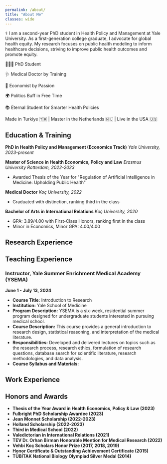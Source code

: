 ```yaml
---
permalink: /about/
title: "About Me"
classes: wide
---
```


⚕️ I am a second-year PhD student in Health Policy and Management at Yale University. As a first-generation college graduate, I advocate for global health equity. My research focuses on public health modeling to inform healthcare decisions, striving to improve public health outcomes and promote equity.

👨🏻‍💻 PhD Student

🩺 Medical Doctor by Training

🧮 Economist by Passion

🌍 Politics Buff in Free Time

📚 Eternal Student for Smarter Health Policies

Made in Turkiye 🇹🇷 | Master in the Netherlands 🇳🇱 | Live in the USA 🇺🇸


## Education & Training

**PhD in Health Policy and Management (Economics Track)**
*Yale University, 2023-present*

**Master of Science in Health Economics, Policy and Law**
*Erasmus University Rotterdam, 2022-2023*
- Awarded Thesis of the Year for "Regulation of Artificial Intelligence in Medicine: Upholding Public Health"

**Medical Doctor**
*Koç University, 2022*
- Graduated with distinction, ranking third in the class

**Bachelor of Arts in International Relations**
*Koç University, 2020*
- GPA: 3.89/4.00 with First-Class Honors, ranking first in the class
- Minor in Economics, Minor GPA: 4.00/4.00

## Research Experience

## Teaching Experience

### Instructor, Yale Summer Enrichment Medical Academy (YSEMA)
**June 1 - July 13, 2024**

- **Course Title:** Introduction to Research
- **Institution:** Yale School of Medicine
- **Program Description:** YSEMA is a six-week, residential summer program designed for undergraduate students interested in pursuing medical school.
- **Course Description:** This course provides a general introduction to research design, statistical reasoning, and interpretation of the medical literature. 
- **Responsibilities:** Developed and delivered lectures on topics such as the research process, research ethics, formulation of research questions, database search for scientific literature, research methodologies, and data analysis.
- **Course Syllabus and Materials:**


## Work Experience

## Honors and Awards

- **Thesis of the Year Award in Health Economics, Policy & Law (2023)**
- **Fulbright PhD Scholarship Awardee (2023)**
- **Jean Monnet Scholarship (2022-2023)**
- **Holland Scholarship (2022-2023)**
- **Third in Medical School (2022)**
- **Valedictorian in International Relations (2021)**
- **TEV Dr. Orhan Birman Honorable Mention for Medical Research (2022)**
- **Vehbi Koç Scholars Honor Prize (2017, 2018, 2019)**
- **Honor Certificate & Outstanding Achievement Certificate (2015)**
- **TÜBİTAK National Biology Olympiad Silver Medal (2014)**

